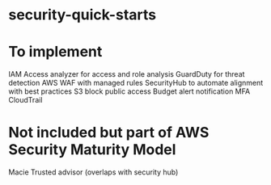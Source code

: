 # security-quick-starts

# To implement
IAM Access analyzer for access and role analysis
GuardDuty for threat detection
AWS WAF with managed rules
SecurityHub to automate alignment with best practices
S3 block public access 
Budget alert notification
MFA
CloudTrail

# Not included but part of AWS Security Maturity Model
Macie 
Trusted advisor (overlaps with security hub)
